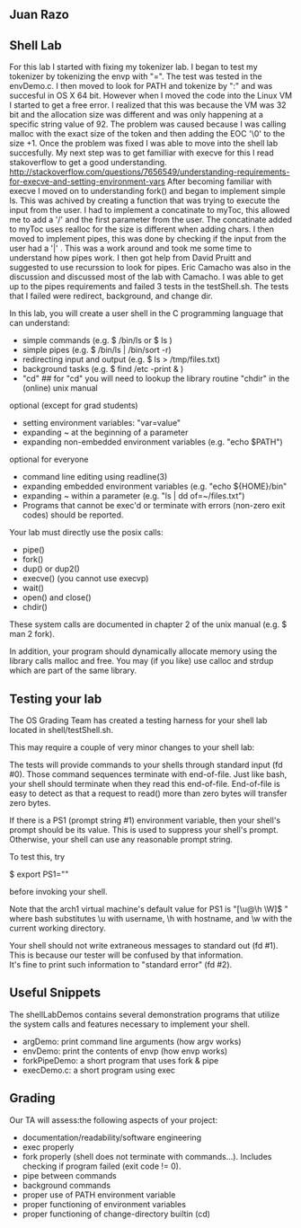 ## Juan Razo

## Shell Lab

For this lab I started with fixing my tokenizer lab. I began to test my tokenizer by tokenizing the envp with "=". The test 
was tested in the envDemo.c. I then moved to look for PATH and tokenize by  ":" and was succesful in OS X 64 bit. However when 
I moved the code into the Linux VM I started to get a free error. I realized that this was because the VM was 32 bit and the 
allocation size was different and was only happening at a specific string value of 92. The problem was caused because I was 
calling malloc with the exact size of the token and then adding the EOC '\0' to the size +1. Once the problem was fixed I was
able to move into the shell lab succesfully. My next step was to get familliar with execve for this I read stakoverflow to get
a good understanding. 
http://stackoverflow.com/questions/7656549/understanding-requirements-for-execve-and-setting-environment-vars
After becoming familiar with execve I moved on to understanding fork() and began to implement simple ls. This was achived by
creating a function that was trying to execute the input from the user. I had to implement a concatinate to myToc, this
allowed me to add a '/' and the first parameter from the user. The concatinate added to myToc uses realloc for the size is 
different when adding chars. I then moved to implement pipes, this was done by checking if the input from the user had a '|' .
This was a work around and took me some time to understand how pipes work. I then got help from David Pruitt and suggested to
use recurssion to look for pipes. Eric Camacho was also in the discussion and discussed most of the lab with Camacho. I was
able to get up to the pipes requirements and failed 3 tests in the testShell.sh. The tests that I failed were redirect, 
background, and change dir.





In this lab, you will create a user shell in the C programming language that can understand:

- simple commands (e.g. $ /bin/ls or $ ls )
- simple pipes (e.g. $ /bin/ls | /bin/sort -r)
- redirecting input and output (e.g. $ ls > /tmp/files.txt)
- background tasks (e.g. $ find /etc -print & )
-  "cd" ## for "cd" you will need to lookup the library routine "chdir" in the (online) unix manual

optional (except for grad students)
- setting environment variables: "var=value" 
- expanding ~ at the beginning of a parameter
- expanding non-embedded environment variables (e.g. "echo $PATH")

optional for everyone
- command line editing using readline(3)
- expanding embedded environment variables (e.g. "echo ${HOME}/bin"
- expanding ~ within a parameter (e.g. "ls | dd of=~/files.txt")
- Programs that cannot be exec'd or terminate with errors (non-zero exit codes) should be reported.

Your lab must directly use the posix calls:

- pipe()
- fork()
- dup() or dup2()
- execve() (you cannot use execvp)
- wait()
- open() and close()
- chdir()

These system calls are documented in chapter 2 of the unix manual (e.g. $ man 2 fork).

In addition, your program should dynamically allocate memory using the
library calls malloc and free. You may (if you like) use calloc and
strdup which are part of the same library.

## Testing your lab

The OS Grading Team has created a testing harness for your shell lab
located in shell/testShell.sh.  

This may require a couple of very minor changes to your shell lab:

The tests will provide commands to your shells through standard input
(fd #0).  Those command sequences terminate with end-of-file.  Just
like bash, your shell should terminate when they read this
end-of-file. End-of-file is easy to detect as that a request to read()
more than zero bytes will transfer zero bytes.

If there is a PS1 (prompt string #1) environment variable, then your
shell's prompt should be its value.  This is used to suppress your
shell's prompt.  Otherwise, your shell can use any reasonable prompt
string.

To test this, try

  $ export PS1=""

before invoking your shell.

Note that the arch1 virtual machine's default value for PS1 is "[\u@\h
\W]$ " where bash substitutes \u with username, \h with hostname, and
\w with the current working directory.  

Your shell should not write extraneous messages to standard out 
(fd #1).  This is because our tester will be confused by that
information.  
It's fine to print such information to "standard error" (fd #2).

## Useful Snippets

The shellLabDemos contains several demonstration programs that
utilize the system calls and features necessary to implement your shell.

- argDemo: print command line arguments (how argv works)
- envDemo: print the contents of envp (how envp works)
- forkPipeDemo: a short program that uses fork & pipe
- execDemo.c: a short program using exec


## Grading

Our TA will assess:the following aspects of your project:

- documentation/readability/software engineering
- exec properly
- fork properly (shell does not terminate with commands...). Includes checking if program failed (exit code != 0).
- pipe between commands
- background commands
- proper use of PATH environment variable
- proper functioning of environment variables
- proper functioning of change-directory builtin (cd)
